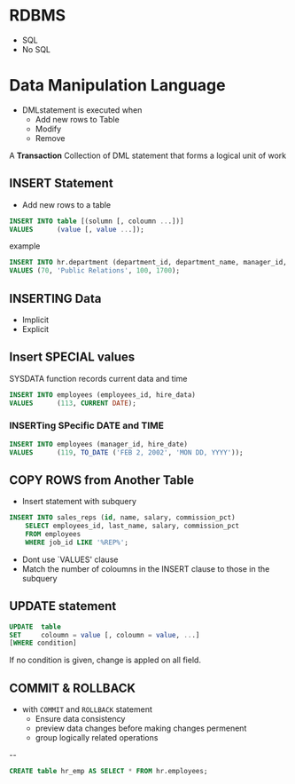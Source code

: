 # RDBMS
- SQL
- No SQL

# Data Manipulation Language

- DMLstatement is executed when 
  - Add new rows to Table
  - Modify
  - Remove

A **Transaction** Collection of DML statement that forms a logical unit of work


## INSERT Statement

- Add new rows to a table 

```sql 
INSERT INTO table [(solumn [, coloumn ...])]
VALUES      (value [, value ...]);
```
example

```sql
INSERT INTO hr.department (department_id, department_name, manager_id, location_id)
VALUES (70, 'Public Relations', 100, 1700);
```


## INSERTING Data

- Implicit
- Explicit


## Insert SPECIAL values

SYSDATA function records current data and time

```sql
INSERT INTO employees (employees_id, hire_data)
VALUES      (113, CURRENT DATE);

```

### INSERTing SPecific DATE and TIME 
```sql 
INSERT INTO employees (manager_id, hire_date)
VALUES      (119, TO_DATE ('FEB 2, 2002', 'MON DD, YYYY'));
```

## COPY ROWS from Another Table 

- Insert statement with subquery

```sql 
INSERT INTO sales_reps (id, name, salary, commission_pct)
    SELECT employees_id, last_name, salary, commission_pct
    FROM employees
    WHERE job_id LIKE '%REP%';
```

- Dont use `VALUES' clause 
- Match the number of coloumns in the INSERT clause to those in the subquery

## UPDATE statement


```sql
UPDATE  table 
SET     coloumn = value [, coloumn = value, ...]
[WHERE condition]
```

If no condition is given, change is appled on all field.

## COMMIT & ROLLBACK

- with `COMMIT` and `ROLLBACK` statement
  - Ensure data consistency
  - preview data changes before making changes permenent
  - group logically related operations

--
```sql
CREATE table hr_emp AS SELECT * FROM hr.employees;
```
